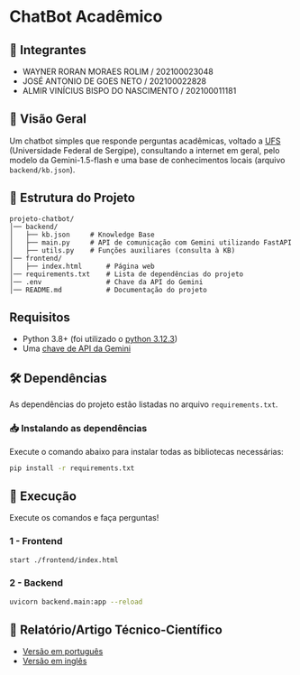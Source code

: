 # ChatBot Acadêmico

## 👥 Integrantes
- WAYNER RORAN MORAES ROLIM / 202100023048
- JOSÉ ANTONIO DE GOES NETO / 202100022828
- ALMIR VINÍCIUS BISPO DO NASCIMENTO / 202100011181

## 📌 Visão Geral
Um chatbot simples que responde perguntas acadêmicas, voltado a [UFS](https://www.ufs.br/) (Universidade Federal de Sergipe), consultando a internet em geral, pelo modelo da Gemini-1.5-flash e uma base de conhecimentos locais (arquivo `backend/kb.json`).

## 📂 Estrutura do Projeto
```
projeto-chatbot/
│── backend/
│   ├── kb.json     # Knowledge Base
│   ├── main.py     # API de comunicação com Gemini utilizando FastAPI
│   ├── utils.py    # Funções auxiliares (consulta à KB)
│── frontend/
│   ├── index.html      # Página web
│── requirements.txt    # Lista de dependências do projeto
│── .env                # Chave da API do Gemini
│── README.md           # Documentação do projeto
```

## Requisitos
- Python 3.8+ (foi utilizado o [python 3.12.3](https://www.python.org/downloads/release/python-3123/))
- Uma [chave de API da Gemini](https://ai.google.dev/gemini-api/docs/api-key)

## 🛠️ Dependências
As dependências do projeto estão listadas no arquivo `requirements.txt`.

### 📥 Instalando as dependências
Execute o comando abaixo para instalar todas as bibliotecas necessárias:
```sh
pip install -r requirements.txt
```

## 🚀 Execução

Execute os comandos e faça perguntas!

### 1 - Frontend
```bash
start ./frontend/index.html
```
### 2 - Backend
```bash
uvicorn backend.main:app --reload
```

## 📄 Relatório/Artigo Técnico-Científico
- [Versão em português](https://link_da_versao_em_portugues.com)
- [Versão em inglês](https://link_da_versao_em_ingles.com)
